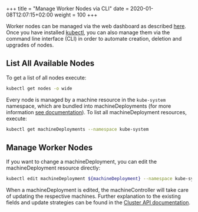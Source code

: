 +++
title = "Manage Worker Nodes via CLI"
date = 2020-01-08T12:07:15+02:00
weight = 100
+++

Worker nodes can be managed via the web dashboard as described [here](../08-manage-node-deployments/). Once you have installed [kubectl](../07-using-kubectl/), you can also manage them via the command line interface (CLI) in order to automate creation, deletion and upgrades of nodes.

## List All Available Nodes

To get a list of all nodes execute:

```bash
kubectl get nodes -o wide
```

Every node is managed by a machine resource in the `kube-system` namespace, which are bundled into machineDeployments (for more information [see documentation](https://cluster-api.sigs.k8s.io/developer/architecture/controllers/machine-deployment.html)).
To list all machineDeployment resources, execute:

```bash
kubectl get machineDeployments --namespace kube-system
```

## Manage Worker Nodes

If you want to change a machineDeployment, you can edit the machineDeployment resource directly:

```bash
kubectl edit machineDeployment ${machineDeployment} --namespace kube-system
```

When a machineDeployment is edited, the machineController will take care of updating the respective machines. Further explanation to the existing fields and update strategies can be found in the [Cluster API documentation](https://github.com/kubernetes-sigs/cluster-api).
